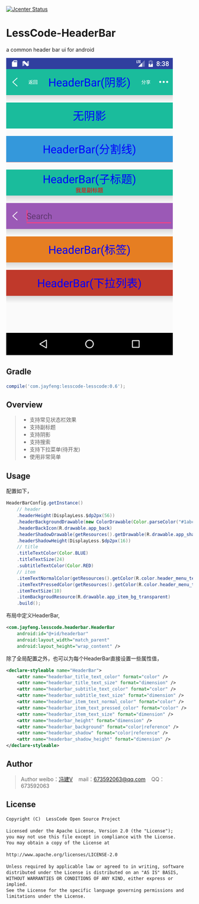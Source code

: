 [![Jcenter Status](https://api.bintray.com/packages/openproject/maven/lesscode-headerbar/images/download.svg)](https://bintray.com/openproject/maven/lesscode-headerbar)

# LessCode-HeaderBar
a common header bar ui for android

![Screenshot](art/demo.png)

## Gradle

```groovy
compile('com.jayfeng:lesscode-lesscode:0.6');
```

## Overview
> * 支持常见状态栏效果
> * 支持副标题
> * 支持阴影
> * 支持搜索
> * 支持下拉菜单(待开发)
> * 使用非常简单

## Usage
配置如下，
```java
HeaderBarConfig.getInstance()
    // header
    .headerHeight(DisplayLess.$dp2px(56))
    .headerBackgroundDrawable(new ColorDrawable(Color.parseColor("#1abc9c")))
    .headerBackIcon(R.drawable.app_back)
    .headerShadowDrawable(getResources().getDrawable(R.drawable.app_shadow))
    .headerShadowHeight(DisplayLess.$dp2px(16))
    // title
    .titleTextColor(Color.BLUE)
    .titleTextSize(24)
    .subtitleTextColor(Color.RED)
    // item
    .itemTextNormalColor(getResources().getColor(R.color.header_menu_text_normal_color))
    .itemTextPressedColor(getResources().getColor(R.color.header_menu_text_pressed_color))
    .itemTextSize(10)
    .itemBackgroudResource(R.drawable.app_item_bg_transparent)
    .build();
```
布局中定义HeaderBar,
```xml
<com.jayfeng.lesscode.headerbar.HeaderBar
    android:id="@+id/headerbar"
    android:layout_width="match_parent"
    android:layout_height="wrap_content" />
```
除了全局配置之外，也可以为每个HeaderBar直接设置一些属性值，
```xml
<declare-styleable name="HeaderBar">
    <attr name="headerbar_title_text_color" format="color" />
    <attr name="headerbar_title_text_size" format="dimension" />
    <attr name="headerbar_subtitle_text_color" format="color" />
    <attr name="headerbar_subtitle_text_size" format="dimension" />
    <attr name="headerbar_item_text_normal_color" format="color" />
    <attr name="headerbar_item_text_pressed_color" format="color" />
    <attr name="headerbar_item_text_size" format="dimension" />
    <attr name="headerbar_height" format="dimension" />
    <attr name="headerbar_background" format="color|reference" />
    <attr name="headerbar_shadow" format="color|reference" />
    <attr name="headerbar_shadow_height" format="dimension" />
</declare-styleable>
```

## Author

> Author weibo：<a href="http://weibo.com/xiaofengjian" target="_blank">冯建V</a>&nbsp;&nbsp;&nbsp;&nbsp;mail：673592063@qq.com&nbsp;&nbsp;&nbsp;&nbsp;QQ：673592063

## License

```
Copyright (C)  LessCode Open Source Project

Licensed under the Apache License, Version 2.0 (the "License");
you may not use this file except in compliance with the License.
You may obtain a copy of the License at

http://www.apache.org/licenses/LICENSE-2.0

Unless required by applicable law or agreed to in writing, software
distributed under the License is distributed on an "AS IS" BASIS,
WITHOUT WARRANTIES OR CONDITIONS OF ANY KIND, either express or implied.
See the License for the specific language governing permissions and
limitations under the License.

